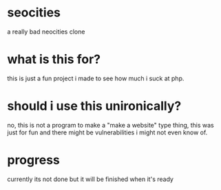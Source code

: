 # seocities
a really bad neocities clone
# what is this for?
this is just a fun project i made to see how much i suck at php.
# should i use this unironically?
no, this is not a program to make a "make a website" type thing, this was just for fun and there might be vulnerabilities i might not even know of.
# progress
currently its not done but it will be finished when it's ready 

